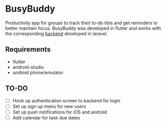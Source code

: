# BusyBuddy

Productivity app for groups to track their to-do lists and get reminders to better maintain focus. BusyBuddy was developed in flutter and works with the corresponding [backend](https://github.com/dvigne/ProductivityBackend) developed in laravel.

## Requirements

- flutter
- android-studio
- android phone/emulator


## TO-DO

- [ ] Hook up authentication screen to backend for login
- [ ] Set up sign up menu for new users
- [ ] Set up push notifications for iOS and android
- [ ] Add calendar for task due dates
